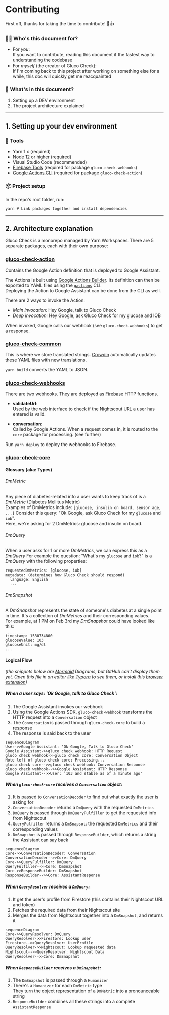 # Contributing

First off, thanks for taking the time to contribute! 🎉👍

### 🙋‍♀️ Who's this document for?

- For _you_:  
  If you want to contribute, reading this document if the fastest way to understanding the codebase
- For _myself_ (the creator of Gluco Check):  
  If I'm coming back to this project after working on something else for a while, this doc will quickly get me reacquainted

### 📖 What's in this document?

1. Setting up a DEV environment
2. The project architecture explained

---

## 1. Setting up your dev environment

### 🔧 Tools

- Yarn 1.x (required)
- Node 12 or higher (required)
- Visual Studio Code (recommended)
- [Firebase Tools] (required for package `gluco-check-webhooks`)
- [Google Actions CLI] (required for package `gluco-check-action`)

[firebase tools]: https://www.npmjs.com/package/firebase-tools
[google actions cli]: https://developers.google.com/assistant/conversational/df-asdk/actions-sdk/gactions-cli

### 📦 Project setup

In the repo's root folder, run:

```shell
yarn # Link packages together and install dependencies
```

---

## 2. Architecture explanation

Gluco Check is a monorepo managed by Yarn Workspaces. There are 5 separate packages, each with their own purpose:

### [gluco-check-action](./gluco-check-action)

Contains the Google Action definition that is deployed to Google Assistant.

The Actions is built using [Google Actions Builder]. Its definition can then be exported to YAML files using the [`gactions`] CLI.  
Deploying the Action to Google Assistant can be done from the CLI as well.

There are 2 ways to invoke the Action:

- _Main invocation:_ Hey Google, talk to Gluco Check
- _Deep invocation:_ Hey Google, ask Gluco Check for my glucose and IOB

When invoked, Google calls our webhook (see `gluco-check-webhooks`) to get a response.

[google actions builder]: https://console.actions.google.com
[`gactions`]: https://developers.google.com/assistant/conversational/df-asdk/actions-sdk/gactions-cli

### [gluco-check-common](./gluco-check-common)

This is where we store translated strings. [Crowdin] automatically updates these YAML files with new translations.

`yarn build` converts the YAML to JSON.

[Crowdin]: (https://crowdin.com)

### [gluco-check-webhooks](./gluco-check-webhooks)

There are two webhooks. They are deployed as [Firebase] HTTP functions.

[firebase]: https://firebase.google.com

- **validateUrl**:  
  Used by the web interface to check if the Nightscout URL a user has entered is valid.

- **conversation**:  
  Called by Google Actions. When a request comes in, it is routed to the `core` package for processing. (see further)

Run `yarn deploy` to deploy the webhooks to Firebase.

### [gluco-check-core](./gluco-check-core)

#### Glossary (aka: Types)

###### DmMetric
Any piece of diabetes-related info a user wants to keep track of is a _DmMetric_ (Diabetes Mellitus Metric)  
Examples of DmMetrics include: `[glucose, insulin on board, sensor age, ...]`
Consider this query: "Ok Google, ask Gluco Check for my `glucose` and `iob`".  
Here, we're asking for 2 DmMetrics: glucose and insulin on board.

###### DmQuery
When a user asks for 1 or more *DmMetrics*, we can express this as a *DmQuery*
For example the question: "What's my `glucose` and `iob`?" is a *DmQuery* with the following properties:

```
requestedDmMetrics: [glucose, iob]
metadata: (determines how Gluco Check should respond)
  language: English
  ...
```

###### DmSnapshot
A *DmSnapshot* represents the state of someone's diabetes at a single point in time. It's a collection of *DmMetrics* and their corresponding values.  
For example, at 1 PM on Feb 3rd my *DmSnapshot* could have looked like this:
```
timestamp: 1580734800
glucoseValue: 103
glucoseUnit: mg/dl
...
```

#### Logical Flow

_(the snippets below are [Mermaid] Diagrams, but GitHub can't display them yet. Open this file in an editor like [Typora] to see them, or install this [browser extension])_

[Mermaid]: https://mermaid-js.github.io/mermaid-live-editor
[browser extension]: https://github.com/BackMarket/github-mermaid-extension
[Typora]: https://typora.io/

##### When a user says: _'Ok Google, talk to Gluco Check'_:
1. The Google Assistant invokes our webhook
2. Using the Google Actions SDK, `gluco-check-webhook` transforms the HTTP request into a `Conversation` object
3. The `Conversation` is passed through `gluco-check-core` to build a response
4. The response is said back to the user
```mermaid
sequenceDiagram
User->>Google Assistant: 'Ok Google, Talk to Gluco Check'
Google Assistant->>gluco check webhook: HTTP Request
gluco check webhook->>gluco check core: Conversation Object
Note left of gluco check core: Processing...
gluco check core-->>gluco check webhook: Conversation Response
gluco check webhook-->>Google Assistant: HTTP Response
Google Assistant-->>User: '103 and stable as of a minute ago'
```

##### When `gluco-check-core` receives a `Conversation` object:
1. It is passed to `ConversationDecoder` to find out what exactly the user is asking for
2. `ConversationDecoder` returns a `DmQuery` with the requested `DmMetrics`
3. `DmQuery` is passed through `DmQueryFulfiller` to get the requested info from Nightscout
4. `QueryFulfiller` returns a `DmSnapsot`: the requested `DmMetrics` and their corresponding values
5. `DmSnapshot` is passed through `ResponseBuilder`, which returns a string the Assistant can say back
```mermaid
sequenceDiagram
Core->>ConversationDecoder: Conversation
ConversationDecoder-->>Core: DmQuery
Core->>QueryFulfiller: DmQuery
QueryFulfiller-->>Core: DmSnapshot
Core->>ResponseBuilder: DmSnapshot
ResponseBuilder-->>Core: AssistantResponse
```

##### When `QueryResolver` receives a `DmQuery`:
1. It get the user's profile from Firestore (this contains their Nightscout URL and token)
2. Fetches the required data from their Nightscout site
3. Merges the data from Nightscout together into a `DmSnapshot`, and returns it
```mermaid
sequenceDiagram
Core->>QueryResolver: DmQuery
QueryResolver->>Firestore: Lookup user
Firestore-->>QueryResolver: UserProfile
QueryResolver->>Nightscout: Lookup requested data
Nightscout-->>QueryResolver: Nightscout Data
QueryResolver-->>Core: DmSnapshot
```

##### When `ResponseBuilder` receives a `DmSnapshot`:
1. The `DmSnapshot` is passed through a `Humanizer`  
2. There's a `Humanizer` for each `DmMetric` type  
   They turn the object representation of a `DmMetric` into a pronounceable string
3. `ResponseBuilder` combines all these strings into a complete `AssistantResponse`